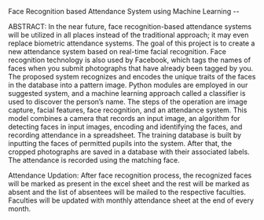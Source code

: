 Face Recognition based Attendance System using Machine Learning --

ABSTRACT:
In the near future, face recognition-based attendance systems will be utilized in all places
instead of the traditional approach; it may even replace biometric attendance systems. The goal
of this project is to create a new attendance system based on real-time facial recognition. Face
recognition technology is also used by Facebook, which tags the names of faces when you submit
photographs that have already been tagged by you. The proposed system recognizes and encodes the unique 
traits of the faces in the database into a pattern image. Python modules are employed in our suggested 
system, and a machine learning approach called a classifier is used to discover the person’s name. The steps
of the operation are image capture, facial features, face recognition, and an attendance system. This model combines
a camera that records an input image, an algorithm for detecting faces in input images, encoding and identifying the faces,
and recording attendance in a spreadsheet. The training database is built by inputting the faces of permitted pupils into 
the system. After that, the cropped photographs are saved in a database with their associated labels. The attendance is recorded using the matching face.

Attendance Updation:
After face recognition process, the recognized faces will be
marked as present in the excel sheet and the rest will be
marked as absent and the list of absentees will be mailed to
the respective faculties. Faculties will be updated with
monthly attendance sheet at the end of every month.
